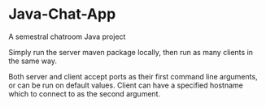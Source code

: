 # Java-Chat-App
A semestral chatroom Java project

Simply run the server maven package locally, then run as many clients in the same way.

Both server and client accept ports as their first command line arguments, or can be run on default values.
Client can have a specified hostname which to connect to as the second argument.
